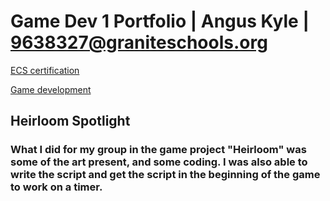 # Game Dev 1 Portfolio | Angus Kyle | 9638327@graniteschools.org

[ECS certification](https://github.com/Angus-Kyle/Angus-Kyle/blob/main/Angus%20Kyle_Exploring%20Computer%20Science_05092024.pdf)

[Game development](https://github.com/Angus-Kyle/Angus-Kyle/blob/main/Angus%20Kyle_Game%20Development%20Fundamentals_12162024.pdf)

## Heirloom Spotlight

### What I did for my group in the game project "Heirloom" was some of the art present, and some coding. I was also able to write the script and get the script in the beginning of the game to work on a timer.

